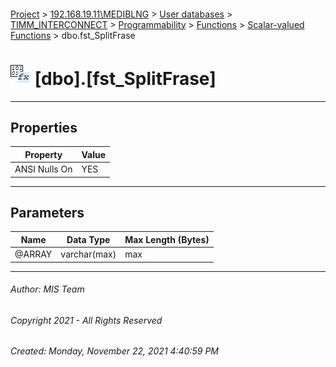 #### 

[Project](../../../../../../index.md) > [192.168.19.11\\MEDIBLNG](../../../../../index.md) > [User databases](../../../../index.md) > [TIMM_INTERCONNECT](../../../index.md) > [Programmability](../../index.md) > [Functions](../index.md) > [Scalar-valued Functions](Scalar-valued_Functions.md) > dbo.fst_SplitFrase

# ![Scalar-valued Functions](../../../../../../Images/Function_Scalar32.png) [dbo].[fst_SplitFrase]

---

## <a name="#properties"></a>Properties

| Property | Value |
|---|---|
| ANSI Nulls On | YES |


---

## <a name="#parameters"></a>Parameters

| Name | Data Type | Max Length (Bytes) |
|---|---|---|
| @ARRAY | varchar(max) | max |


---

###### Author:  MIS Team

###### Copyright 2021 - All Rights Reserved

###### Created: Monday, November 22, 2021 4:40:59 PM

